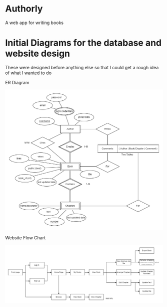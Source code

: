 # Authorly

A web app for writing books

# Initial Diagrams for the database and website design

These were designed before anything else so that I could get a rough idea of what I wanted to do

ER Diagram

![ER Diagram](/res/img/ER.png)


Website Flow Chart

![Website Flow Diagram](https://github.com/KarlWinkler/Authorly/blob/828aba12a4f7cb47ddbd2277c48301765393753c/res/img/Web%20Flow.png)
